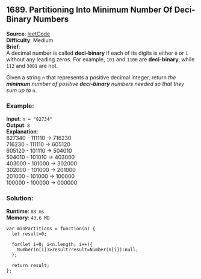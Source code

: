 ## 1689. Partitioning Into Minimum Number Of Deci-Binary Numbers

**Source**: [leetCode](https://leetcode.com/problems/partitioning-into-minimum-number-of-deci-binary-numbers/)  
**Difficulty**: Medium   
**Brief**:     
A decimal number is called **deci-binary** if each of its digits is either ``0`` or ``1`` without any leading zeros. For example, ``101`` and ``1100`` are **deci-binary**, while ``112`` and ``3001`` are not.

Given a string ``n`` that represents a positive decimal integer, return *the* ***minimum*** *number of positive* ***deci-binary*** *numbers needed so that they sum up to* ``n``.

### Example:
**Input**: ``n = "82734"``   
**Output**: ``8``   
**Explanation**:   
827340 - 111110 -> 716230   
716230 - 111110 -> 605120   
605120 - 101110 -> 504010   
504010 - 101010 -> 403000   
403000 - 101000 -> 302000   
302000 - 101000 -> 201000   
201000 - 101000 -> 100000   
100000 - 100000 -> 000000   


### Solution:
**Runtime**: ``88 ms``   
**Memory**: ``43.6 MB``   
```
var minPartitions = function(n) {
  let result=0;
  
  for(let i=0; i<n.length; i++){
    Number(n[i])>result?result=Number(n[i]):null;
  };
  
  return result;
};
```
